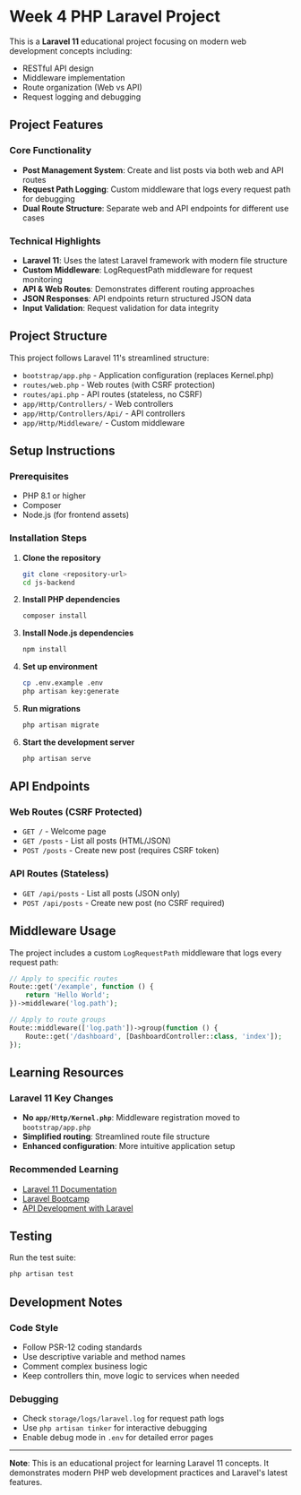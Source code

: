 # Week 4 PHP Laravel Project

This is a **Laravel 11** educational project focusing on modern web development concepts including:
- RESTful API design
- Middleware implementation
- Route organization (Web vs API)
- Request logging and debugging

## Project Features

### Core Functionality
- **Post Management System**: Create and list posts via both web and API routes
- **Request Path Logging**: Custom middleware that logs every request path for debugging
- **Dual Route Structure**: Separate web and API endpoints for different use cases

### Technical Highlights
-  **Laravel 11**: Uses the latest Laravel framework with modern file structure
-  **Custom Middleware**: LogRequestPath middleware for request monitoring  
-  **API & Web Routes**: Demonstrates different routing approaches
-  **JSON Responses**: API endpoints return structured JSON data
-  **Input Validation**: Request validation for data integrity

##  Project Structure

This project follows Laravel 11's streamlined structure:
- `bootstrap/app.php` - Application configuration (replaces Kernel.php)
- `routes/web.php` - Web routes (with CSRF protection)
- `routes/api.php` - API routes (stateless, no CSRF)
- `app/Http/Controllers/` - Web controllers
- `app/Http/Controllers/Api/` - API controllers  
- `app/Http/Middleware/` - Custom middleware

##  Setup Instructions #        

### Prerequisites
- PHP 8.1 or higher
- Composer
- Node.js (for frontend assets)

### Installation Steps
1. **Clone the repository**
   ```bash
   git clone <repository-url>
   cd js-backend
   ```

2. **Install PHP dependencies**
   ```bash
   composer install
   ```

3. **Install Node.js dependencies**
   ```bash
   npm install
   ```

4. **Set up environment**
   ```bash
   cp .env.example .env
   php artisan key:generate
   ```

5. **Run migrations**
   ```bash
   php artisan migrate
   ```

6. **Start the development server**
   ```bash
   php artisan serve
   ```

## API Endpoints

### Web Routes (CSRF Protected)
- `GET /` - Welcome page
- `GET /posts` - List all posts (HTML/JSON)
- `POST /posts` - Create new post (requires CSRF token)

### API Routes (Stateless)
- `GET /api/posts` - List all posts (JSON only)
- `POST /api/posts` - Create new post (no CSRF required)

##  Middleware Usage

The project includes a custom `LogRequestPath` middleware that logs every request path:

```php
// Apply to specific routes
Route::get('/example', function () {
    return 'Hello World';
})->middleware('log.path');

// Apply to route groups
Route::middleware(['log.path'])->group(function () {
    Route::get('/dashboard', [DashboardController::class, 'index']);
});
```

##  Learning Resources

### Laravel 11 Key Changes
- **No `app/Http/Kernel.php`**: Middleware registration moved to `bootstrap/app.php`
- **Simplified routing**: Streamlined route file structure
- **Enhanced configuration**: More intuitive application setup

### Recommended Learning
- [Laravel 11 Documentation](https://laravel.com/docs/11.x)
- [Laravel Bootcamp](https://bootcamp.laravel.com)
- [API Development with Laravel](https://laravel.com/docs/11.x/controllers#api-controllers)

##  Testing

Run the test suite:
```bash
php artisan test
```

##  Development Notes

### Code Style
- Follow PSR-12 coding standards
- Use descriptive variable and method names
- Comment complex business logic
- Keep controllers thin, move logic to services when needed

### Debugging
- Check `storage/logs/laravel.log` for request path logs
- Use `php artisan tinker` for interactive debugging
- Enable debug mode in `.env` for detailed error pages

---

**Note**: This is an educational project for learning Laravel 11 concepts. It demonstrates modern PHP web development practices and Laravel's latest features.
